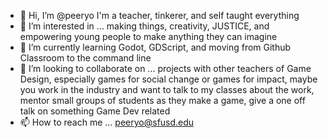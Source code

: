 - 👋 Hi, I’m @peeryo I'm a teacher, tinkerer, and self taught everything
- 👀 I’m interested in ... making things, creativity, JUSTICE, and empowering young people to make anything they can imagine
- 🌱 I’m currently learning Godot, GDScript, and moving from Github Classroom to the command line
- 💞️ I’m looking to collaborate on ... projects with other teachers of Game Design, especially games for social change or games for impact, maybe you work in the industry and want to talk to my classes about the work, mentor small groups of students as they make a game, give a one off talk on something Game Dev related
- 📫 How to reach me ... peeryo@sfusd.edu

<!---
peeryo/peeryo is a ✨ special ✨ repository because its `README.md` (this file) appears on your GitHub profile.
You can click the Preview link to take a look at your changes.
--->
